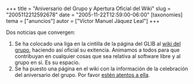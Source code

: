 +++
title = "Aniversario del Grupo y Apertura Oficial del Wiki"
slug = "2005112212592678"
date = "2005-11-22T12:59:00-06:00"
[taxonomies]
tema = ["anuncios"]
autor = ["Víctor Manuel Jáquez Leal"]
+++

Dos noticias que convergen:

1.  Se ha colocado una liga en la cintilla de la página del GLIB al
    [wiki del grupo](http://wiki.glib.org.mx), haciendo así oficial su
    exitencia. Animamos a todos para que contribuyan en cualquier cosas
    que sea relativa al software libre y al grupo en sí. Es su espacio.
2.  Se ha puesto una página en el wiki con la información de la
    celebración del aniversario del grupo. Por favor [estén atentos a
    ella](http://wiki.glib.org.mx/index.php/6to_Aniversario_del_GLIB).

